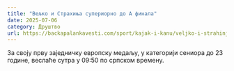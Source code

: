 ```yaml
---
title: "Вељко и Страхиња супериорно до А финала"
date: 2025-07-06
category: Друштво
url: https://backapalankavesti.com/sport/kajak-i-kanu/veljko-i-strahinja-superiorno-do-a-finala/
---
```


За своју прву заједничку европску медаљу, у категорији сениора до 23 године, веслаће сутра у 09:50 по српском времену.
